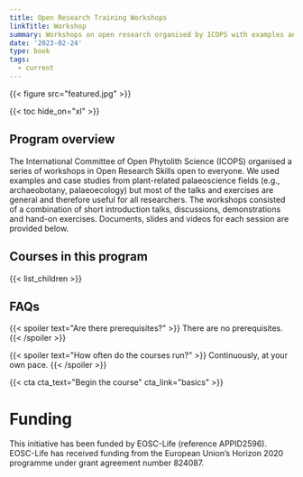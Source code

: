 ```yaml
---
title: Open Research Training Workshops
linkTitle: Workshop
summary: Workshops on open research organised by ICOPS with examples and case studies from plant-related palaeoscience fields. Here are all of the materials for every session, so that you can work through them at your own pace. 
date: '2023-02-24'
type: book
tags:
  - current
---
```


{{< figure src="featured.jpg" >}}

{{< toc hide_on="xl" >}}

## Program overview

The International Committee of Open Phytolith Science (ICOPS) organised a series of workshops in Open Research Skills open to everyone. We used examples and case studies from plant-related palaeoscience fields (e.g., archaeobotany, palaeoecology) but most of the talks and exercises are general and therefore useful for all researchers. The workshops consisted of a combination of short introduction talks, discussions, demonstrations and hand-on exercises. Documents, slides and videos for each session are provided below.

## Courses in this program

{{< list_children >}}

## FAQs

{{< spoiler text="Are there prerequisites?" >}}
There are no prerequisites.
{{< /spoiler >}}

{{< spoiler text="How often do the courses run?" >}}
Continuously, at your own pace.
{{< /spoiler >}}

{{< cta cta_text="Begin the course" cta_link="basics" >}}

# Funding

This initiative has been funded by EOSC-Life (reference APPID2596). EOSC-Life has received funding from the European Union’s Horizon 2020 programme under grant agreement number 824087.

